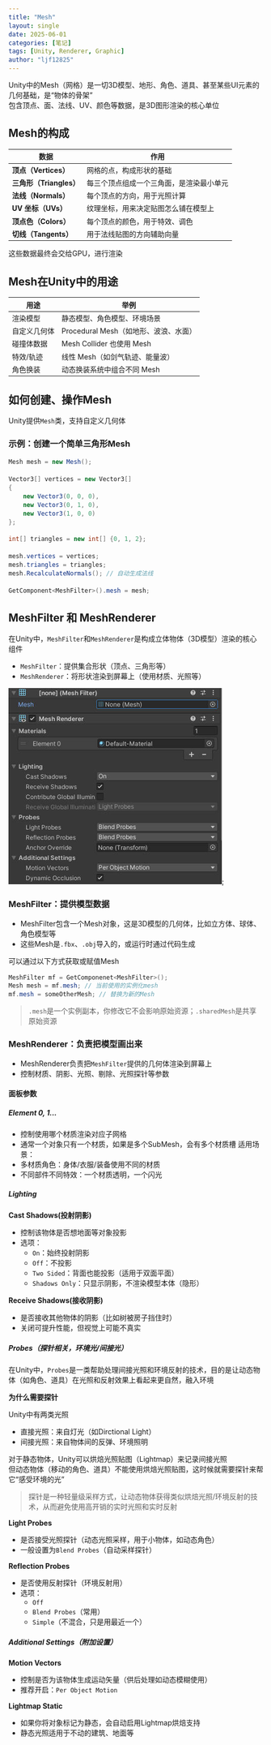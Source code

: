 ```yaml
---
title: "Mesh"
layout: single
date: 2025-06-01
categories: [笔记]
tags: [Unity, Renderer, Graphic]
author: "ljf12825"
---
```

Unity中的Mesh（网格）是一切3D模型、地形、角色、道具、甚至某些UI元素的几何基础，是“物体的骨架”  
包含顶点、面、法线、UV、颜色等数据，是3D图形渲染的核心单位

## Mesh的构成

| 数据                 | 作用                   |
| ------------------ | -------------------- |
| **顶点（Vertices）**   | 网格的点，构成形状的基础         |
| **三角形（Triangles）** | 每三个顶点组成一个三角面，是渲染最小单元 |
| **法线（Normals）**    | 每个顶点的方向，用于光照计算       |
| **UV 坐标（UVs）**     | 纹理坐标，用来决定贴图怎么铺在模型上   |
| **顶点色（Colors）**    | 每个顶点的颜色，用于特效、调色      |
| **切线（Tangents）**   | 用于法线贴图的方向辅助向量        |

这些数据最终会交给GPU，进行渲染

## Mesh在Unity中的用途

| 用途       | 举例                         |
| -------- | -------------------------- |
|  渲染模型   | 静态模型、角色模型、环境场景             |
|  自定义几何体 | Procedural Mesh（如地形、波浪、水面） |
|  碰撞体数据  | Mesh Collider 也使用 Mesh     |
|  特效/轨迹  | 线性 Mesh（如剑气轨迹、能量波）         |
|  角色换装   | 动态换装系统中组合不同 Mesh           |


## 如何创建、操作Mesh
Unity提供`Mesh`类，支持自定义几何体

### 示例：创建一个简单三角形Mesh
```cs
Mesh mesh = new Mesh();

Vector3[] vertices = new Vector3[]
{
    new Vector3(0, 0, 0),
    new Vector3(0, 1, 0),
    new Vector3(1, 0, 0)
};

int[] triangles = new int[] {0, 1, 2};

mesh.vertices = vertices;
mesh.triangles = triangles;
mesh.RecalculateNormals(); // 自动生成法线

GetComponent<MeshFilter>().mesh = mesh;
```
## MeshFilter 和 MeshRenderer
在Unity中，`MeshFilter`和`MeshRenderer`是构成立体物体（3D模型）渲染的核心组件
- `MeshFilter`：提供集合形状（顶点、三角形等）
- `MeshRenderer`：将形状渲染到屏幕上（使用材质、光照等）

![MeshFilterandMeshRenderer](/assets/images/MeshFilterandMeshRenderer.jpg);

### MeshFilter：提供模型数据
- MeshFilter包含一个Mesh对象，这是3D模型的几何体，比如立方体、球体、角色模型等
- 这些Mesh是`.fbx`、`.obj`导入的，或运行时通过代码生成

可以通过以下方式获取或赋值Mesh
```cs
MeshFilter mf = GetComponenet<MeshFilter>();
Mesh mesh = mf.mesh; // 当前使用的实例化mesh
mf.mesh = someOtherMesh; // 替换为新的Mesh
```
>`.mesh`是一个实例副本，你修改它不会影响原始资源；`.sharedMesh`是共享原始资源

### MeshRenderer：负责把模型画出来
- MeshRenderer负责把`MeshFilter`提供的几何体渲染到屏幕上
- 控制材质、阴影、光照、剔除、光照探针等参数

#### 面板参数
##### Element 0, 1...
- 控制使用哪个材质渲染对应子网格
- 通常一个对象只有一个材质，如果是多个SubMesh，会有多个材质槽
适用场景：
- 多材质角色：身体/衣服/装备使用不同的材质
- 不同部件不同特效：一个材质透明，一个闪光

##### Lighting
**Cast Shadows(投射阴影)**
- 控制该物体是否想地面等对象投影
- 选项：
  - `On`：始终投射阴影
  - `Off`：不投影
  - `Two Sided`：背面也能投影（适用于双面平面）
  - `Shadows Only`：只显示阴影，不渲染模型本体（隐形）

**Receive Shadows(接收阴影)**
- 是否接收其他物体的阴影（比如树被房子挡住时）
- 关闭可提升性能，但视觉上可能不真实

##### Probes（探针相关，环境光/间接光）
在Unity中，`Probes`是一类帮助处理间接光照和环境反射的技术，目的是让动态物体（如角色、道具）在光照和反射效果上看起来更自然，融入环境  

**为什么需要探针**

Unity中有两类光照
- 直接光照：来自灯光（如Dirctional Light）
- 间接光照：来自物体间的反弹、环境照明

对于静态物体，Unity可以烘焙光照贴图（Lightmap）来记录间接光照  
但动态物体（移动的角色、道具）不能使用烘焙光照贴图，这时候就需要探针来帮它“感受环境的光”

> 探针是一种轻量级采样方式，让动态物体获得类似烘焙光照/环境反射的技术，从而避免使用高开销的实时光照和实时反射

**Light Probes**
- 是否接受光照探针（动态光照采样，用于小物体，如动态角色）
- 一般设置为`Blend Probes`（自动采样探针）

**Reflection Probes**
- 是否使用反射探针（环境反射用）
- 选项：
  - `Off`
  - `Blend Probes`（常用）
  - `Simple`（不混合，只是用最近一个）

##### Additional Settings（附加设置）
**Motion Vectors**
- 控制是否为该物体生成运动矢量（供后处理如动态模糊使用）
- 推荐开启：`Per Object Motion`

**Lightmap Static**
- 如果你将对象标记为静态，会自动启用Lightmap烘焙支持
- 静态光照适用于不动的建筑、地面等

